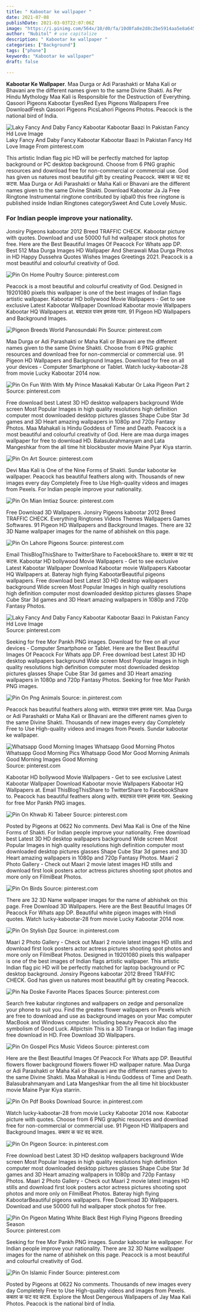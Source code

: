 ```yaml
---
title: " Kabootar ke wallpaper "
date: 2021-07-08
publishDate: 2021-03-03T22:07:06Z
image: "https://i.pinimg.com/564x/10/d0/fa/10d0fa8e2d8c2be5914aa5e8a645e859.jpg"
author: "Nubitol" # use capitalize
description: " Kabootar ke wallpaper "
categories: ["Background"]
tags: ["phone"]
keywords: "Kabootar ke wallpaper"
draft: false

---
```



**Kabootar Ke Wallpaper**. Maa Durga or Adi Parashakti or Maha Kali or Bhavani are the different names given to the same Divine Shakti. As Per Hindu Mythology Maa Kali is Responsible for the Destruction of Everything. Qasoori Pigeons Kabootar EyesRed Eyes Pigeons Wallpapers Free DownloadFresh Qasoori Pigeons PicsLahori Pigeons Photos. Peacock is the national bird of India.

![Laky Fancy And Daby Fancy Kabootar Kabootar Baazi In Pakistan Fancy Hd Love Image](https://i.pinimg.com/originals/63/e2/de/63e2dec17fe1464d5b78fcd202f33011.jpg "Laky Fancy And Daby Fancy Kabootar Kabootar Baazi In Pakistan Fancy Hd Love Image")
Laky Fancy And Daby Fancy Kabootar Kabootar Baazi In Pakistan Fancy Hd Love Image From pinterest.com


This artistic Indian flag pic HD will be perfectly matched for laptop background or PC desktop background. Choose from 6 PNG graphic resources and download free for non-commercial or commercial use. God has given us natures most beautiful gift by creating Peacock. कबतर क फट वद कटस. Maa Durga or Adi Parashakti or Maha Kali or Bhavani are the different names given to the same Divine Shakti. Download Kabootar Ja Ja Free Ringtone Instrumental ringtone contributed by iqbal0 this free ringtone is published inside Indian Ringtones categorySweet And Cute Lovely Music.

### For Indian people improve your nationality.

Jonsiry Pigeons kabootar 2012 Breed TRAFFIC CHECK. Kabootar picture with quotes. Download and use 50000 full hd wallpaper stock photos for free. Here are the Best Beautiful Images Of Peacock For Whats app DP. Best 512 Maa Durga Images HD Wallpaper And Sherawali Maa Durga Photos in HD Happy Dussehra Quotes Wishes Images Greetings 2021. Peacock is a most beautiful and colourful creativity of God.


![Pin On Home Poultry](https://i.pinimg.com/originals/dc/a2/a5/dca2a5f1c0e07e48753c99b7732bd907.jpg "Pin On Home Poultry")
Source: pinterest.com

Peacock is a most beautiful and colourful creativity of God. Designed in 19201080 pixels this wallpaper is one of the best images of Indian flags artistic wallpaper. Kabootar HD bollywood Movie Wallpapers - Get to see exclusive Latest Kabootar Wallpaper Download Kabootar movie Wallpapers Kabootar HQ Wallpapers at. बयटफल पजन इमजस गलर. 91 Pigeon HD Wallpapers and Background Images.

![Pigeon Breeds World Panosundaki Pin](https://i.pinimg.com/736x/83/71/b2/8371b2f8bd619a5d29acb6cee7f88a12.jpg "Pigeon Breeds World Panosundaki Pin")
Source: pinterest.com

Maa Durga or Adi Parashakti or Maha Kali or Bhavani are the different names given to the same Divine Shakti. Choose from 6 PNG graphic resources and download free for non-commercial or commercial use. 91 Pigeon HD Wallpapers and Background Images. Download for free on all your devices - Computer Smartphone or Tablet. Watch lucky-kabootar-28 from movie Lucky Kabootar 2014 now.

![Pin On Fun With With My Prince Masakali Kabutar Or Laka Pigeon Part 2](https://i.pinimg.com/originals/84/ca/bd/84cabde8e36a871da824004644bb17a7.jpg "Pin On Fun With With My Prince Masakali Kabutar Or Laka Pigeon Part 2")
Source: pinterest.com

Free download best Latest 3D HD desktop wallpapers background Wide screen Most Popular Images in high quality resolutions high definition computer most downloaded desktop pictures glasses Shape Cube Star 3d games and 3D Heart amazing wallpapers in 1080p and 720p Fantasy Photos. Maa Mahakali is Hindu Goddess of Time and Death. Peacock is a most beautiful and colourful creativity of God. Here are maa durga images wallpaper for free to download HD. Balasubrahmanyam and Lata Mangeshkar from the all time hit blockbuster movie Maine Pyar Kiya starrin.

![Pin On Art](https://i.pinimg.com/originals/c9/ca/a3/c9caa34048104d4c5533d86eb135cc32.jpg "Pin On Art")
Source: pinterest.com

Devi Maa Kali is One of the Nine Forms of Shakti. Sundar kabootar ke wallpaper. Peacock has beautiful feathers along with. Thousands of new images every day Completely Free to Use High-quality videos and images from Pexels. For Indian people improve your nationality.

![Pin On Mian Imtiaz](https://i.pinimg.com/originals/85/94/0c/85940c5928d2879cc5d270b0c5742882.jpg "Pin On Mian Imtiaz")
Source: pinterest.com

Free Download 3D Wallpapers. Jonsiry Pigeons kabootar 2012 Breed TRAFFIC CHECK. Everything Ringtones Videos Themes Wallpapers Games Softwares. 91 Pigeon HD Wallpapers and Background Images. There are 32 3D Name wallpaper images for the name of abhishek on this page.

![Pin On Lahore Pigeons](https://i.pinimg.com/600x315/1d/a8/13/1da813efcaa972dbf350832645672953.jpg "Pin On Lahore Pigeons")
Source: pinterest.com

Email ThisBlogThisShare to TwitterShare to FacebookShare to. कबतर क फट वद कटस. Kabootar HD bollywood Movie Wallpapers - Get to see exclusive Latest Kabootar Wallpaper Download Kabootar movie Wallpapers Kabootar HQ Wallpapers at. Bateray high flying KabootarBeautiful pigeons wallpapers. Free download best Latest 3D HD desktop wallpapers background Wide screen Most Popular Images in high quality resolutions high definition computer most downloaded desktop pictures glasses Shape Cube Star 3d games and 3D Heart amazing wallpapers in 1080p and 720p Fantasy Photos.

![Laky Fancy And Daby Fancy Kabootar Kabootar Baazi In Pakistan Fancy Hd Love Image](https://i.pinimg.com/originals/63/e2/de/63e2dec17fe1464d5b78fcd202f33011.jpg "Laky Fancy And Daby Fancy Kabootar Kabootar Baazi In Pakistan Fancy Hd Love Image")
Source: pinterest.com

Seeking for free Mor Pankh PNG images. Download for free on all your devices - Computer Smartphone or Tablet. Here are the Best Beautiful Images Of Peacock For Whats app DP. Free download best Latest 3D HD desktop wallpapers background Wide screen Most Popular Images in high quality resolutions high definition computer most downloaded desktop pictures glasses Shape Cube Star 3d games and 3D Heart amazing wallpapers in 1080p and 720p Fantasy Photos. Seeking for free Mor Pankh PNG images.

![Pin On Png Animals](https://i.pinimg.com/originals/7b/b0/19/7bb019ceef9db1c13fd4bf5650a60429.png "Pin On Png Animals")
Source: in.pinterest.com

Peacock has beautiful feathers along with. बयटफल पजन इमजस गलर. Maa Durga or Adi Parashakti or Maha Kali or Bhavani are the different names given to the same Divine Shakti. Thousands of new images every day Completely Free to Use High-quality videos and images from Pexels. Sundar kabootar ke wallpaper.

![Whatsapp Good Morning Images Whatsapp Good Morning Photos Whatsapp Good Morning Pics Whatsapp Good Mor Good Morning Animals Good Morning Images Good Morning](https://i.pinimg.com/600x315/a6/a3/dc/a6a3dcf0abcc6e0a8b38478d899343dd.jpg "Whatsapp Good Morning Images Whatsapp Good Morning Photos Whatsapp Good Morning Pics Whatsapp Good Mor Good Morning Animals Good Morning Images Good Morning")
Source: pinterest.com

Kabootar HD bollywood Movie Wallpapers - Get to see exclusive Latest Kabootar Wallpaper Download Kabootar movie Wallpapers Kabootar HQ Wallpapers at. Email ThisBlogThisShare to TwitterShare to FacebookShare to. Peacock has beautiful feathers along with. बयटफल पजन इमजस गलर. Seeking for free Mor Pankh PNG images.

![Pin On Khwab Ki Tabeer](https://i.pinimg.com/originals/e8/d9/75/e8d97563435c5dfe874f7b23630ea02d.jpg "Pin On Khwab Ki Tabeer")
Source: pinterest.com

Posted by Pigeons at 0622 No comments. Devi Maa Kali is One of the Nine Forms of Shakti. For Indian people improve your nationality. Free download best Latest 3D HD desktop wallpapers background Wide screen Most Popular Images in high quality resolutions high definition computer most downloaded desktop pictures glasses Shape Cube Star 3d games and 3D Heart amazing wallpapers in 1080p and 720p Fantasy Photos. Maari 2 Photo Gallery - Check out Maari 2 movie latest images HD stills and download first look posters actor actress pictures shooting spot photos and more only on FilmiBeat Photos.

![Pin On Birds](https://i.pinimg.com/originals/09/a9/4b/09a94b4c1c067c2bce8a0aed020254ad.jpg "Pin On Birds")
Source: pinterest.com

There are 32 3D Name wallpaper images for the name of abhishek on this page. Free Download 3D Wallpapers. Here are the Best Beautiful Images Of Peacock For Whats app DP. Beautiful white pigeon images with Hindi quotes. Watch lucky-kabootar-28 from movie Lucky Kabootar 2014 now.

![Pin On Stylish Dpz](https://i.pinimg.com/originals/0b/72/a3/0b72a39be95e731bac43a6595b8c43fa.png "Pin On Stylish Dpz")
Source: in.pinterest.com

Maari 2 Photo Gallery - Check out Maari 2 movie latest images HD stills and download first look posters actor actress pictures shooting spot photos and more only on FilmiBeat Photos. Designed in 19201080 pixels this wallpaper is one of the best images of Indian flags artistic wallpaper. This artistic Indian flag pic HD will be perfectly matched for laptop background or PC desktop background. Jonsiry Pigeons kabootar 2012 Breed TRAFFIC CHECK. God has given us natures most beautiful gift by creating Peacock.

![Pin Na Doske Favorite Places Spaces](https://i.pinimg.com/originals/64/60/41/6460416723bbbce960e88bc6501b121e.jpg "Pin Na Doske Favorite Places Spaces")
Source: pinterest.com

Search free kabutar ringtones and wallpapers on zedge and personalize your phone to suit you. Find the greates flower wallpapers on Pexels which are free to download and use as background images on your Mac computer MacBook and Windows computer. Including beauty Peacock also the symbolism of Good Luck. Allpictsin This is a 3D Tiranga or Indian flag image free download in HD. Free Download 3D Wallpapers.

![Pin On Gospel Pics Music Videos](https://i.pinimg.com/originals/d5/f7/03/d5f703d5ea62461dcbd8cc2327c391e2.jpg "Pin On Gospel Pics Music Videos")
Source: pinterest.com

Here are the Best Beautiful Images Of Peacock For Whats app DP. Beautiful flowers flower background flowers flower HD wallpaper nature. Maa Durga or Adi Parashakti or Maha Kali or Bhavani are the different names given to the same Divine Shakti. Maa Mahakali is Hindu Goddess of Time and Death. Balasubrahmanyam and Lata Mangeshkar from the all time hit blockbuster movie Maine Pyar Kiya starrin.

![Pin On Pdf Books Download](https://i.pinimg.com/236x/30/79/3d/30793da6336ec384fcdae915aab52f9a.jpg "Pin On Pdf Books Download")
Source: in.pinterest.com

Watch lucky-kabootar-28 from movie Lucky Kabootar 2014 now. Kabootar picture with quotes. Choose from 6 PNG graphic resources and download free for non-commercial or commercial use. 91 Pigeon HD Wallpapers and Background Images. कबतर क फट वद कटस.

![Pin On Pigeon](https://i.pinimg.com/originals/91/aa/33/91aa33d8d727924eb3de330414216d4a.jpg "Pin On Pigeon")
Source: in.pinterest.com

Free download best Latest 3D HD desktop wallpapers background Wide screen Most Popular Images in high quality resolutions high definition computer most downloaded desktop pictures glasses Shape Cube Star 3d games and 3D Heart amazing wallpapers in 1080p and 720p Fantasy Photos. Maari 2 Photo Gallery - Check out Maari 2 movie latest images HD stills and download first look posters actor actress pictures shooting spot photos and more only on FilmiBeat Photos. Bateray high flying KabootarBeautiful pigeons wallpapers. Free Download 3D Wallpapers. Download and use 50000 full hd wallpaper stock photos for free.

![Pin On Pigeon Mating White Black Best High Flying Pigeons Breeding Season](https://i.pinimg.com/originals/e2/14/b4/e214b449ef42c66c32e7f6c00d10f34d.jpg "Pin On Pigeon Mating White Black Best High Flying Pigeons Breeding Season")
Source: pinterest.com

Seeking for free Mor Pankh PNG images. Sundar kabootar ke wallpaper. For Indian people improve your nationality. There are 32 3D Name wallpaper images for the name of abhishek on this page. Peacock is a most beautiful and colourful creativity of God.

![Pin On Islamic Finder](https://i.pinimg.com/564x/10/d0/fa/10d0fa8e2d8c2be5914aa5e8a645e859.jpg "Pin On Islamic Finder")
Source: pinterest.com

Posted by Pigeons at 0622 No comments. Thousands of new images every day Completely Free to Use High-quality videos and images from Pexels. कबतर क फट वद कटस. Explore the Most Dengerous Wallpapers of Jay Maa Kali Photos. Peacock is the national bird of India.

